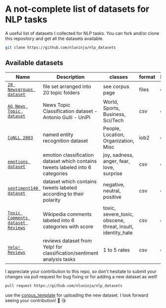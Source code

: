 # A not-complete list of datasets for NLP tasks

A useful list of datasets I collected for NLP tasks. You can fork and/or clone this repository and get all the datasets available.

```bash
git clone https://github.com/nluninja/nlp_datasets
```


## Available datasets

| Name | Description | classes | format | language |
| ---- | ----------- | ------- | ------ | -------- |
| [`20 Newsgroups dataset`](./20_newsgroup/) | file set arranged into 20 topic folders | see corpus page | files | en  |
| [`AG News Topic dataset`](./ag_news/) | News Topic Classification dataset - Antonio Gulli -  UniPi | World, Sports, Business, Sci/Tech | csv | en  |
| [`CoNLL 2003`](./conll2003/) | named entity recognition dataset | People, Location, Organization, Misc | iob2 | en  |
| [`emotions dataset`](./emotion_classification_dataset/) | emotion classification dataset which contains tweets labeled into 6 categories | joy, sadness, anger, fear, love, surprise | csv | en |
| [`sentiment140 dataset`](./sentiment140_dataset/) | dataset which contains tweets labeled according to their polarity |negative, neutral, positive | csv | en |
| [`Toxic Comments dataset Reviews`](./toxic_comments/) | Wikipedia comments labeled into 6 categories with score | toxic, severe_toxic, obscene, threat, insult, identity_hate| csv | en  |
| [`Yelp! Reviews`](./yelp_reviews/) | reviews dataset from Yelp! for classification/sentiment analysis tasks| 1 to 5 rates | csv | en  |


I appreciate your contribution to this repo, so don't hesitate to submit your changes via pull request for bug fixing or for adding a new dataset as well! 

```bash
pull request https://github.com/nluninja/nlp_datasets
```

use the [corpus_template](./corpus_template) for uploading the new dataset. I look forward seeing your contribution! :pray: :kissing_heart: 